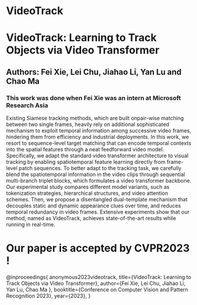 # VideoTrack

# VideoTrack: Learning to Track Objects via Video Transformer

## Authors: Fei Xie, Lei Chu, Jiahao Li, Yan Lu and Chao Ma 

### This work was done when Fei Xie was an intern at Microsoft Research Asia

Existing Siamese tracking methods, which are built onpair-wise matching between two single frames, heavily rely on additional sophisticated mechanism to exploit temporal information among successive video frames, hindering them from efficiency and industrial deployments. In this work, we resort to sequence-level target matching that can
encode temporal contexts into the spatial features through a neat feedforward video model. Specifically, we adapt the standard video transformer architecture to visual tracking by enabling spatiotemporal feature learning directly from frame-level patch sequences. To better adapt to the tracking task, we carefully blend the spatiotemporal information in the video clips through sequential multi-branch triplet blocks, which formulates a video transformer backbone. Our experimental study compares different model variants, such as tokenization strategies, hierarchical structures, and video attention schemes. Then, we propose a disentangled dual-template mechanism that decouples static and dynamic appearance clues over time, and reduces temporal redundancy in video frames. Extensive experiments show that our method, named as VideoTrack, achieves state-of-the-art results while running in real-time.

# Our paper is accepted by CVPR2023 !

@inproceedings{
anonymous2023videotrack,
title={VideoTrack: Learning to Track Objects via Video Transformer},
author={Fei Xie, Lei Chu, Jiahao Li, Yan Lu, Chao Ma },
booktitle={Conference on Computer Vision and Pattern Recognition 2023},
year={2023},
}
